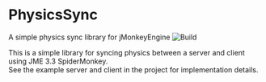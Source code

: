 # PhysicsSync
A simple physics sync library for jMonkeyEngine
![Build](https://github.com/tlf30/PhysicsSync/workflows/Java%20CI/badge.svg)

This is a simple library for syncing physics between a server and client using JME 3.3 SpiderMonkey.  
See the example server and client in the project for implementation details. 
